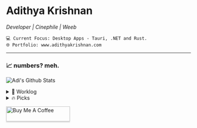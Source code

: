 <div>   
    
# Adithya Krishnan 
*Developer | Cinephile | Weeb*
  
    💻 Current Focus: Desktop Apps - Tauri, .NET and Rust.
    🌐 Portfolio: www.adithyakrishnan.com

---

</div>

### 📈 numbers? meh.  
 ![Adi's Github Stats](https://github-readme-stats.vercel.app/api?username=fal3n-4ngel&count_private=true&show_icons=true&theme=github_dark_dimmed)


<details>
  <summary>🌱 Worklog  </summary>

  - [fal3n-4ngel/minimal-portfolio](https://github.com/fal3n-4ngel/minimal-portfolio) -  (3 weeks ago)
  - [fal3n-4ngel/resume](https://github.com/fal3n-4ngel/resume) -  (4 weeks ago)
  - [fal3n-4ngel/prescription-app](https://github.com/fal3n-4ngel/prescription-app) -  (2 months ago)
  - [fal3n-4ngel/dotfiles](https://github.com/fal3n-4ngel/dotfiles) - Dotfiles of my Personal System (6 months ago)
  - [fal3n-4ngel/git-wrapped24](https://github.com/fal3n-4ngel/git-wrapped24) - Git Wrapped is a web application that provides a beautiful visualization of your GitHub contributions. (6 months ago)
</details>

<details>
  <summary>🔥 Picks </summary>
   
  - [m4xshen/dotfiles](https://github.com/m4xshen/dotfiles) - My dotfiles for Neovim, Kitty, yabai, SketchyBar (1 day ago)
  - [hotheadhacker/no-as-a-service](https://github.com/hotheadhacker/no-as-a-service) - No-as-a-Service (NaaS) is a simple API that returns a random rejection reason. Use it when you need a realistic excuse, a fun “no,” or want to simulate being turned down in style. (2 days ago)
  - [helallao/perplexity-ai](https://github.com/helallao/perplexity-ai) - Unofficial API Wrapper for Perplexity.ai &#43; Account Generator with Web Interface (1 month ago)
  - [landing-ai/vision-agent](https://github.com/landing-ai/vision-agent) - Vision agent (2 months ago)
  - [hacksider/Deep-Live-Cam](https://github.com/hacksider/Deep-Live-Cam) - real time face swap and one-click video deepfake with only a single image (2 months ago)
</details>


<a href="https://www.buymeacoffee.com/fal3n4ngel" target="_blank"><img src="https://www.buymeacoffee.com/assets/img/custom_images/orange_img.png" alt="Buy Me A Coffee" style="height: 41px !important;width: 174px !important;box-shadow: 0px 3px 2px 0px rgba(190, 190, 190, 0.5) !important;-webkit-box-shadow: 0px 3px 2px 0px rgba(190, 190, 190, 0.5) !important;" ></a>


